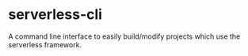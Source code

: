 # serverless-cli
A command line interface to easily build/modify projects which use the serverless framework.
